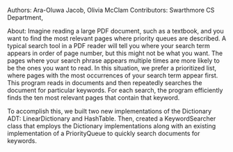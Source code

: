 Authors: Ara-Oluwa Jacob, Olivia McClam
Contributors: Swarthmore CS Department, 

About: Imagine reading a large PDF document, such as a textbook, and you want to find the most relevant pages where priority queues are described. 
A typical search tool in a PDF reader will tell you where your search term appears in order of page number, but this might not be what you want.
The pages where your search phrase appears multiple times are more likely to be the ones you want to read. 
In this situation, we prefer a prioritized list, where pages with the most occurrences of your search term appear first.
This program reads in documents and then repeatedly searches the document for particular keywords. 
For each search, the program efficiently finds the ten most relevant pages that contain that keyword.

To accomplish this, we built two new implementations of the Dictionary ADT: LinearDictionary and HashTable.
Then, created a KeywordSearcher class that employs the Dictionary implementations along with an existing implementation
of a PriorityQueue to quickly search documents for keywords.
